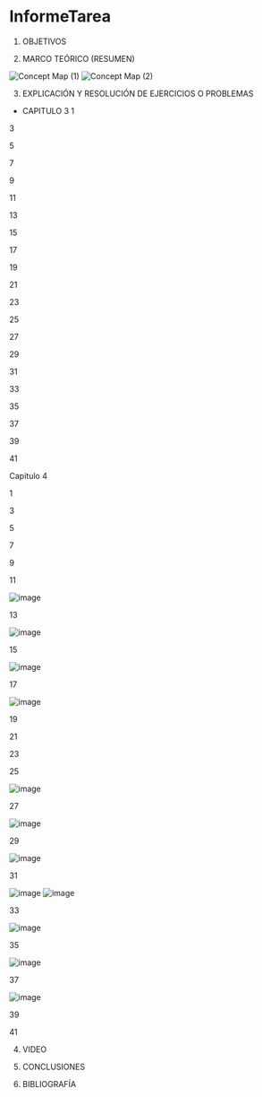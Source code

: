 # InformeTarea


1. OBJETIVOS


2. MARCO TEÓRICO (RESUMEN)



![Concept Map (1)](https://user-images.githubusercontent.com/93899720/141872231-f22f80f7-0c47-485c-9f83-85a2ebff42c0.jpg)
![Concept Map (2)](https://user-images.githubusercontent.com/93899720/141872245-e8598d5c-5f83-412e-8ff2-567f872d266a.jpg)



3. EXPLICACIÓN Y RESOLUCIÓN DE EJERCICIOS O PROBLEMAS

- CAPITULO 3
 1 


 3
 
 
 5
 
 
 7
 
 
 9
 
 
 11
 
 
 13
 
 
 15
 
 
 17
 
 
 19
 
 
 21
 
 
 23
 
 
 25
 
 
 27
 
 
 
 29
 
 
 
 31
 

 
 33
 

 
 35
 
 
 
 37
 


 39
 


 41
 
 
 Capitulo 4
 
 
 1
 
 
 
 3
 
 
 
 5
 

 
 7
 
 
 
 
 9
 
 
 11
 
 
 ![image](https://user-images.githubusercontent.com/93899720/142301190-b68c1e94-3ef9-4fb2-969b-3cb6e5410e38.png)
 
 
 13
 
 
 ![image](https://user-images.githubusercontent.com/93899720/142301252-0534084e-16d8-46d5-9e45-3bb3c272ecba.png)
 
 
 15
 
 
 ![image](https://user-images.githubusercontent.com/93899720/142301312-9ae651d0-669c-4887-acd2-e89ab87aa409.png)
 
 
 17
 
 
 ![image](https://user-images.githubusercontent.com/93899720/142301643-f1c2cf3f-8603-456e-baa4-c6b591a3633f.png)
 
 
 19
 
 
 21
 
 
 23
 
 
 25
 
 ![image](https://user-images.githubusercontent.com/93899720/142299801-d4d5f4bd-433b-403d-b70a-f7908ac1adc0.png)
 
 
 27
 
 
 ![image](https://user-images.githubusercontent.com/93899720/142299967-3a368c4e-75c2-43e2-a543-774ab679341e.png)
 
 
 29
 
 
 ![image](https://user-images.githubusercontent.com/93899720/142300014-dfa84ec1-4dc1-4053-8eb8-b267a08d52fc.png)

 
 31
 
 
![image](https://user-images.githubusercontent.com/93899720/142300089-0b07ec24-738b-4feb-8d84-81f8c894ad09.png)
![image](https://user-images.githubusercontent.com/93899720/142300105-564bce80-5b66-4ee4-a292-ebc4b0055e95.png)

 
 
 33
 
 
 ![image](https://user-images.githubusercontent.com/93899720/142300203-928f4a65-c161-4d20-9865-bb277bed7feb.png)

 
 35
 
 
 ![image](https://user-images.githubusercontent.com/93899720/142300274-aeb44020-ea5d-46b1-89ca-d9e4785de84c.png)
 
 
 37
 
 
 ![image](https://user-images.githubusercontent.com/93899720/142300359-14ba604e-0bbd-4fb2-ae2e-79403840ebe9.png)
 
 
 39
 
 
 41
 

4. VIDEO



5. CONCLUSIONES


6. BIBLIOGRAFÍA

